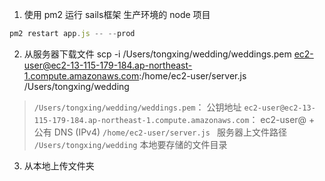 1. 使用 pm2 运行 sails框架 生产环境的 node 项目
```js
pm2 restart app.js -- --prod
```

2.  从服务器下载文件
scp -i /Users/tongxing/wedding/weddings.pem ec2-user@ec2-13-115-179-184.ap-northeast-1.compute.amazonaws.com:/home/ec2-user/server.js /Users/tongxing/wedding

> `/Users/tongxing/wedding/weddings.pem`：  公钥地址
> `ec2-user@ec2-13-115-179-184.ap-northeast-1.compute.amazonaws.com`： ec2-user@ + 公有 DNS (IPv4)
> `/home/ec2-user/server.js ` 服务器上文件路径
> `/Users/tongxing/wedding` 本地要存储的文件目录

3. 从本地上传文件夹